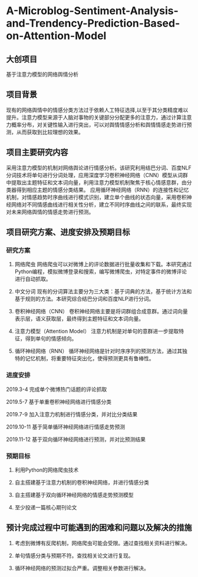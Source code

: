# A-Microblog-Sentiment-Analysis-and-Trendency-Prediction-Based-on-Attention-Model

## 大创项目
基于注意力模型的网络舆情分析
## 项目背景
现有的网络舆情中的情感分类方法过于依赖人工特征选择,以至于其分类精度难以提升。注意力模型来源于人脑对事物的关键部分分配更多的注意力，通过计算注意力概率分布，对关键性输入进行突出，可以对舆情情感分析和舆情情感走势进行预测，从而获取到比较理想的效果。

## 项目主要研究内容
采用注意力模型的机制对网络舆论进行情感分析。该研究利用结巴分词、百度NLF分词技术将单句进行分词处理，应用深度学习卷积神经网络（CNN）模型从词群中提取出主题特征和文本词向量，利用注意力模型机制聚焦于核心情感意群，由分类器得到相应主题的情感分类结果。
应用循环神经网络（RNN）的连接性和记忆机制，对情感趋势时序曲线进行模式识别，建立单个曲线的状态向量，采用卷积神经网络对不同情感曲线进行相关性分析，建立不同时序曲线之间的联系，最终实现对未来网络舆情的情感走势进行预测。

## 项目研究方案、进度安排及预期目标
### 研究方案

1. 网络爬虫
  网络爬虫可以对微博上的评论数据进行批量收集和下载。本研究通过Python编程，模拟微博登录和搜索，编写微博爬虫，对特定事件的微博评论进行自动抓取。

2. 中文分词
  现有的分词算法主要分为三大类：基于词典的方法，基于统计方法和基于规则的方法。本研究综合结巴分词和百度NLP进行分词。

3. 卷积神经网络（CNN）
  卷积神经网络主要是将词群组合成意群。通过词向量表示层，语义获取层，最终得到主题特征和文本词向量。

4. 注意力模型（Attention Model）
  注意力机制是对单句的意群进一步提取特征，得到单句的情感倾向。

5. 循环神经网络（RNN）
  循环神经网络是针对时序序列的预测方法，通过其独特的记忆机制，将重要特征突出化，使得预测更具有鲁棒性。

### 进度安排

2019.3-4 完成单个微博热门话题的评论抓取

2019.5-7 基于单重卷积神经网络进行情感分类

2019.7-9 加入注意力机制进行情感分类，并对比分类结果

2019.10-11 基于简单循环神经网络进行情感走势预测

2019.11-12 基于双向循环神经网络进行预测，并对比预测结果

### 预期目标

1. 利用Python的网络爬虫技术

2. 自主搭建基于注意力机制的卷积神经网络，并进行情感分类

3. 自主搭建基于双向循环神经网络的情感走势预测模型

4. 至少投递一篇核心期刊论文
## 预计完成过程中可能遇到的困难和问题以及解决的措施

1. 考虑到微博有反爬机制，网络爬虫可能会受限。通过查找相关资料进行解决。

2. 单句情感分类与预期不符。查找相关论文进行复现。

3. 循环神经网络的预测过拟合严重。调整相关参数进行解决。